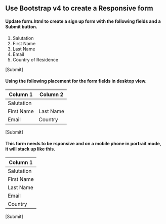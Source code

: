 ## Use Bootstrap v4 to create a Responsive form

#### Update form.html to create a sign up form with the following fields and a Submit button.
1. Salutation
1. First Name
1. Last Name
1. Email
1. Country of Residence

[Submit]

#### Using the following placement for the form fields in desktop view.

| Column 1 | Column 2 |
| ------ | ------ |
| Salutation |  |
| First Name | Last Name |
| Email | Country |

[Submit]

#### This form needs to be rsponsive and on a mobile phone in portrait mode, it will stack up like this.

| Column 1 |
| ------ |
| Salutation |
| First Name | 
| Last Name |
| Email |
| Country |

[Submit]